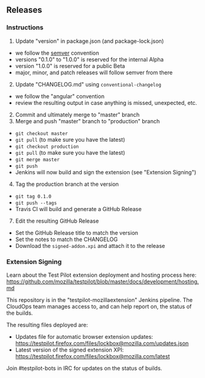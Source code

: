 ## Releases

### Instructions

1. Update "version" in package.json (and package-lock.json)
  - we follow the [semver](http://semver.org/) convention
  - versions "0.1.0" to "1.0.0" is reserved for the internal Alpha
  - version "1.0.0" is reserved for a public Beta
  - major, minor, and patch releases will follow semver from there
2. Update "CHANGELOG.md" using `conventional-changelog`
  - we follow the "angular" convention
  - review the resulting output in case anything is missed, unexpected, etc.
2. Commit and ultimately merge to "master" branch
3. Merge and push "master" branch to "production" branch
  - `git checkout master`
  - `git pull` (to make sure you have the latest)
  - `git checkout production`
  - `git pull` (to make sure you have the latest)
  - `git merge master`
  - `git push`
  - Jenkins will now build and sign the extension (see "Extension Signing")
4. Tag the production branch at the version
  - `git tag 0.1.0`
  - `git push --tags`
  - Travis CI will build and generate a GitHub Release
7. Edit the resulting GitHub Release
  - Set the GitHub Release title to match the version
  - Set the notes to match the CHANGELOG
  - Download the `signed-addon.xpi` and attach it to the release

### Extension Signing

Learn about the Test Pilot extension deployment and hosting process here:  
https://github.com/mozilla/testpilot/blob/master/docs/development/hosting.md

This repository is in the "testpilot-mozillaextension" Jenkins pipeline.
The CloudOps team manages access to, and can help report on, the status of the
builds.

The resulting files deployed are:

- Updates file for automatic browser extension updates: https://testpilot.firefox.com/files/lockbox@mozilla.com/updates.json
- Latest version of the signed extension XPI: https://testpilot.firefox.com/files/lockbox@mozilla.com/latest

Join #testpilot-bots in IRC for updates on the status of builds.
